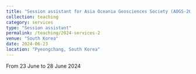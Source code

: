 ```yaml
---
title: "Session assistant for Asia Oceania Geosciences Society (AOGS-2024) conference"
collection: teaching
category: services
type: "Session assistant"
permalink: /teaching/2024-services-2
venue: "South Korea"
date: 2024-06-23
location: "Pyeongchang, South Korea"
---
```


From 23 June to 28 June 2024
